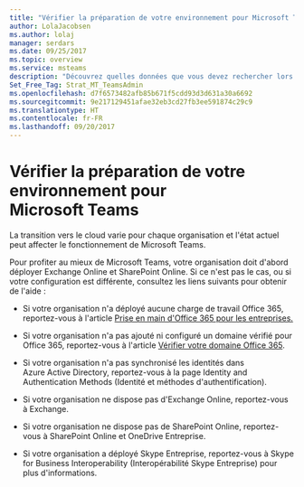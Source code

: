 ```yaml
---
title: "Vérifier la préparation de votre environnement pour Microsoft Teams | Support Microsoft"
author: LolaJacobsen
ms.author: lolaj
manager: serdars
ms.date: 09/25/2017
ms.topic: overview
ms.service: msteams
description: "Découvrez quelles données que vous devez rechercher lors de la vérification de la préparation de votre environnement pour Microsoft Teams."
Set_Free_Tag: Strat_MT_TeamsAdmin
ms.openlocfilehash: d7f6573482afb85b671f5cdd93d3d631a30a6692
ms.sourcegitcommit: 9e217129451afae32eb3cd27fb3ee591874c29c9
ms.translationtype: HT
ms.contentlocale: fr-FR
ms.lasthandoff: 09/20/2017
---
```

<a name="check-your-environments-readiness-for-microsoft-teams"></a>Vérifier la préparation de votre environnement pour Microsoft Teams
===========================================

La transition vers le cloud varie pour chaque organisation et l'état actuel peut affecter le fonctionnement de Microsoft Teams.

Pour profiter au mieux de Microsoft Teams, votre organisation doit d'abord déployer Exchange Online et SharePoint Online. Si ce n'est pas le cas, ou si votre configuration est différente, consultez les liens suivants pour obtenir de l'aide :

-   Si votre organisation n'a déployé aucune charge de travail Office 365, reportez-vous à l'article [Prise en main d'Office 365 pour les entreprises.](https://support.office.com/en-us/article/Get-started-with-Office-365-for-Business-d6466f0d-5d13-464a-adcb-00906ae87029)

-   Si votre organisation n'a pas ajouté ni configuré un domaine vérifié pour Office 365, reportez-vous à l'article [Vérifier votre domaine Office 365](https://support.office.com/en-us/article/Verify-your-Office-365-domain-to-prove-ownership-nonprofit-or-education-status-or-to-activate-Yammer-87d1844e-aa47-4dc0-a61b-1b773fd4e590).

-   Si votre organisation n'a pas synchronisé les identités dans Azure Active Directory, reportez-vous à la page Identity and Authentication Methods (Identité et méthodes d'authentification).

-   Si votre organisation ne dispose pas d'Exchange Online, reportez-vous à Exchange.

-   Si votre organisation ne dispose pas de SharePoint Online, reportez-vous à SharePoint Online et OneDrive Entreprise.

-   Si votre organisation a déployé Skype Entreprise, reportez-vous à Skype for Business Interoperability (Interopérabilité Skype Entreprise) pour plus d'informations.
